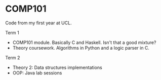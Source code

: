# COMP101
Code from my first year at UCL.

Term 1 
- COMP101 module. Basically C and Haskell. Isn't that a good mixture?
- Theory coursework. Algorithms in Python and a logic parser in C.

Term 2
- Theory 2: Data structures implementations
- OOP: Java lab sessions
